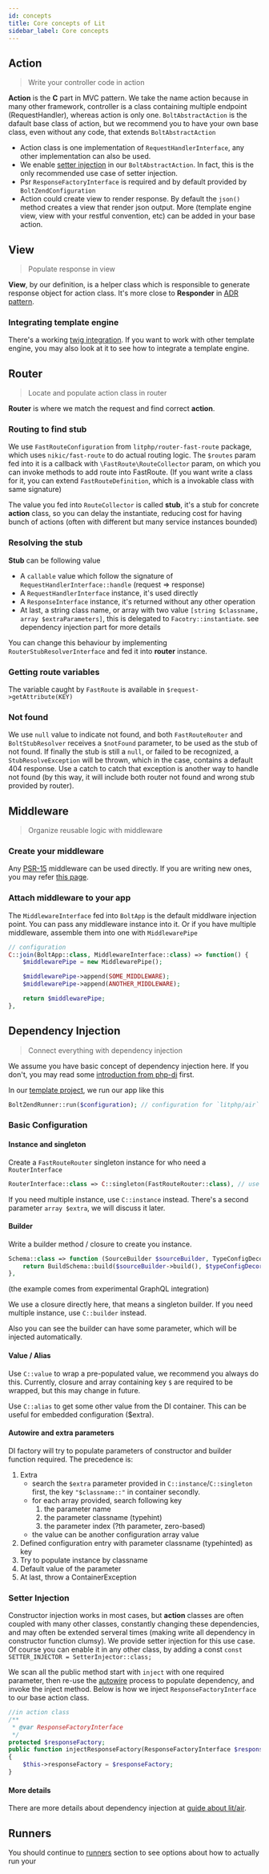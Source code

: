 ```yaml
---
id: concepts
title: Core concepts of Lit
sidebar_label: Core concepts
---
```


## Action

> Write your controller code in action

**Action** is the **C** part in MVC pattern. We take the name action because in many other framework, controller is a class containing multiple endpoint (RequestHandler), whereas action is only one. `BoltAbstractAction` is the dafault base class of action, but we recommend you to have your own base class, even without any code, that extends `BoltAbstractAction`

+ Action class is one implementation of `RequestHandlerInterface`, any other implementation can also be used.
+ We enable [setter injection](#setter-injection) in our `BoltAbstractAction`. In fact, this is the only recommended use case of setter injection.
+ Psr `ResponseFactoryInterface` is required and by default provided by `BoltZendConfiguration`
+ Action could create view to render response. By default the `json()` method creates a view that render json output. More (template engine view, view with your restful convention, etc) can be added in your base action.

## View

> Populate response in view

**View**, by our definition, is a helper class which is responsible to generate response object for action class. It's more close to **Responder** in [ADR pattern](http://pmjones.io/adr/).

### Integrating template engine

There's a working [twig integration](https://github.com/litphp/view-twig). If you want to work with other template engine, you may also look at it to see how to integrate a template engine.

## Router

> Locate and populate action class in router

**Router** is where we match the request and find correct **action**.

### Routing to find stub

We use `FastRouteConfiguration` from `litphp/router-fast-route` package, which uses `nikic/fast-route` to do actual routing logic. The `$routes` param fed into it is a callback with `\FastRoute\RouteCollector` param, on which you can invoke methods to add route into FastRoute. (If you want write a class for it, you can extend `FastRouteDefinition`, which is a invokable class with same signature)

The value you fed into `RouteCollector` is called **stub**, it's a stub for concrete **action** class, so you can delay the instantiate, reducing cost for having bunch of actions (often with different but many service instances bounded)

### Resolving the stub

**Stub** can be following value

+ A `callable` value which follow the signature of `RequestHandlerInterface::handle` (request => response)
+ A `RequestHandlerInterface` instance, it's used directly
+ A `ResponseInterface` instance, it's returned without any other operation
+ At last, a string class name, or array with two value `[string $classname, array $extraParameters]`, this is delegated to `Facotry::instantiate`. see dependency injection part for more details

You can change this behaviour by implementing `RouterStubResolverInterface` and fed it into **router** instance.

### Getting route variables

The variable caught by `FastRoute` is available in `$request->getAttribute(KEY)`

### Not found

We use `null` value to indicate not found, and both `FastRouteRouter` and `BoltStubResolver` receives a `$notFound` parameter, to be used as the stub of not found. If finally the stub is still a `null`, or failed to be recognized, a `StubResolveException` will be thrown, which in the case, contains a default 404 response. Use a catch to catch that exception is another way to handle not found (by this way, it will include both router not found and wrong stub provided by router).

## Middleware

> Organize reusable logic with middleware

### Create your middleware

Any [PSR-15](https://www.php-fig.org/psr/psr-15/) middleware can be used directly. If you are writing new ones, you may refer [this page](nimo-roll).

### Attach middleware to your app

The `MiddlewareInterface` fed into `BoltApp` is the default middlware injection point. You can pass any middleware instance into it. Or if you have multiple middleware, assemble them into one with `MiddlewarePipe`

```php
// configuration
C::join(BoltApp::class, MiddlewareInterface::class) => function() {
    $middlewarePipe = new MiddlewarePipe();

    $middlewarePipe->append(SOME_MIDDLEWARE);
    $middlewarePipe->append(ANOTHER_MIDDLEWARE);

    return $middlewarePipe;
},
```

## Dependency Injection

> Connect everything with dependency injection

We assume you have basic concept of dependency injection here. If you don't, you may read some [introduction from php-di](http://php-di.org/doc/understanding-di.html) first.

In our [template project](https://github.com/litphp/project), we run our app like this

```php
BoltZendRunner::run($configuration); // configuration for `litphp/air` (dependency injection)
```

### Basic Configuration

#### Instance and singleton

Create a `FastRouteRouter` singleton instance for who need a `RouterInterface`

```php
RouterInterface::class => C::singleton(FastRouteRouter::class), // use Lit\Air\Configurator as C;
```

If you need multiple instance, use `C::instance` instead. There's a second parameter `array $extra`, we will discuss it later.

#### Builder

Write a builder method / closure to create you instance.

```php
Schema::class => function (SourceBuilder $sourceBuilder, TypeConfigDecorator $typeConfigDecorator) {
    return BuildSchema::build($sourceBuilder->build(), $typeConfigDecorator);
},
```

(the example comes from experimental GraphQL integration)

We use a closure directly here, that means a singleton builder. If you need multiple instance, use `C::builder` instead.

Also you can see the builder can have some parameter, which will be injected automatically.

#### Value / Alias

Use `C::value` to wrap a pre-populated value, we recommend you always do this. Currently, closure and array containing key `$` are required to be wrapped, but this may change in future.

Use `C::alias` to get some other value from the DI container. This can be useful for embedded configuration ($extra). 

#### Autowire and extra parameters

DI factory will try to populate parameters of constructor and builder function required. The precedence is:

1. Extra
    + search the `$extra` parameter provided in `C::instance`/`C::singleton` first, the key `"$classname::"` in container secondly.
    + for each array provided, search following key
        1. the parameter name
        2. the parameter classname (typehint)
        3. the parameter index (?th parameter, zero-based)
    + the value can be another configuration array value
2. Defined configuration entry with parameter classname (typehinted) as key
3. Try to populate instance by classname
4. Default value of the parameter
5. At last, throw a ContainerException

### Setter Injection

Constructor injection works in most cases, but **action** classes are often coupled with many other classes, constantly changing these dependencies, and may often be extended serveral times (making write all dependency in constructor function clumsy). We provide setter injection for this use case. Of course you can enable it in any other class, by adding a const `const SETTER_INJECTOR = SetterInjector::class;`

We scan all the public method start with `inject` with one required parameter, then re-use the [autowire](#autowire-and-extra-parameters) process to populate dependency, and invoke the inject method. Below is how we inject `ResponseFactoryInterface` to our base action class.

```php
//in action class
/**
 * @var ResponseFactoryInterface
 */
protected $responseFactory;
public function injectResponseFactory(ResponseFactoryInterface $responseFactory)
{
    $this->responseFactory = $responseFactory;
}

```

#### More details

There are more details about dependency injection at [guide about lit/air](air).

## Runners

You should continue to [runners](runner) section to see options about how to actually run your 

